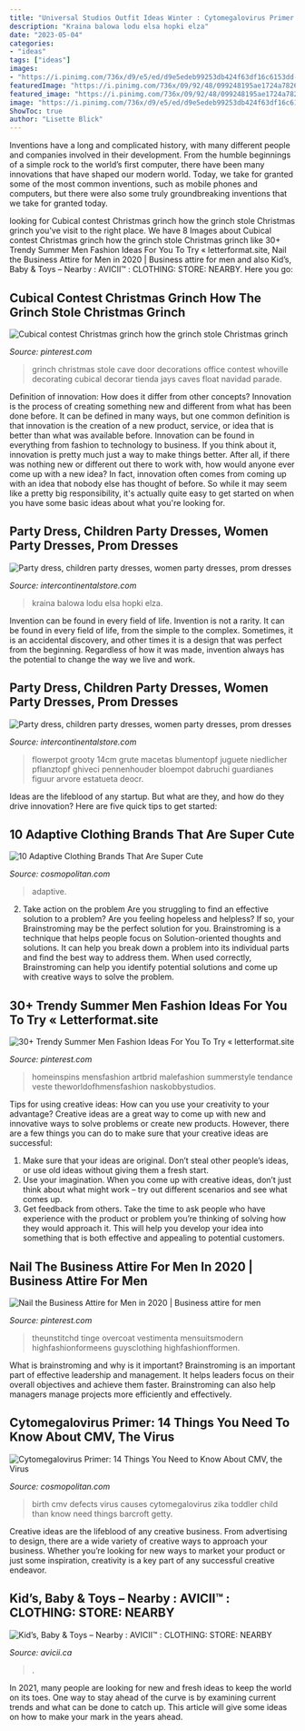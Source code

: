 ```yaml
---
title: "Universal Studios Outfit Ideas Winter : Cytomegalovirus Primer: 14 Things You Need To Know About Cmv, The Virus"
description: "Kraina balowa lodu elsa hopki elza"
date: "2023-05-04"
categories:
- "ideas"
tags: ["ideas"]
images:
- "https://i.pinimg.com/736x/d9/e5/ed/d9e5edeb99253db424f63df16c6153dd--the-grinch-stole-christmas-christmas-door.jpg"
featuredImage: "https://i.pinimg.com/736x/09/92/48/099248195ae1724a782645e3f77546a2.jpg"
featured_image: "https://i.pinimg.com/736x/09/92/48/099248195ae1724a782645e3f77546a2.jpg"
image: "https://i.pinimg.com/736x/d9/e5/ed/d9e5edeb99253db424f63df16c6153dd--the-grinch-stole-christmas-christmas-door.jpg"
ShowToc: true
author: "Lisette Blick"
---
```



Inventions have a long and complicated history, with many different people and companies involved in their development. From the humble beginnings of a simple rock to the world’s first computer, there have been many innovations that have shaped our modern world. Today, we take for granted some of the most common inventions, such as mobile phones and computers, but there were also some truly groundbreaking inventions that we take for granted today.

	

		
looking for Cubical contest Christmas grinch how the grinch stole Christmas grinch you've visit to the right place. We have 8 Images about Cubical contest Christmas grinch how the grinch stole Christmas grinch like 30+ Trendy Summer Men Fashion Ideas For You To Try « letterformat.site, Nail the Business Attire for Men in 2020 | Business attire for men and also Kid’s, Baby &amp; Toys – Nearby : AVICII™ : CLOTHING: STORE: NEARBY. Here you go:
		
    
## Cubical Contest Christmas Grinch How The Grinch Stole Christmas Grinch

<img loading=lazy src="https://i.pinimg.com/736x/d9/e5/ed/d9e5edeb99253db424f63df16c6153dd--the-grinch-stole-christmas-christmas-door.jpg" onerror="this.onerror=null;this.src='https://tse2.mm.bing.net/th?id=OIP.CfB-cXRtIi0OFX9JU8I4aQHaFj&amp;pid=15.1';" alt="Cubical contest Christmas grinch how the grinch stole Christmas grinch">

_Source: pinterest.com_

>grinch christmas stole cave door decorations office contest whoville decorating cubical decorar tienda jays caves float navidad parade. 

	

Definition of innovation: How does it differ from other concepts?
Innovation is the process of creating something new and different from what has been done before. It can be defined in many ways, but one common definition is that innovation is the creation of a new product, service, or idea that is better than what was available before. Innovation can be found in everything from fashion to technology to business.
If you think about it, innovation is pretty much just a way to make things better. After all, if there was nothing new or different out there to work with, how would anyone ever come up with a new idea? In fact, innovation often comes from coming up with an idea that nobody else has thought of before. So while it may seem like a pretty big responsibility, it's actually quite easy to get started on when you have some basic ideas about what you're looking for.

    
## Party Dress, Children Party Dresses, Women Party Dresses, Prom Dresses

<img loading=lazy src="https://ae01.alicdn.com/kf/Ha9198e74affc407d884afa946924f76eV.jpg" onerror="this.onerror=null;this.src='https://tse2.mm.bing.net/th?id=OIP.AyjA-KHnqfP8NFyMZQQLpwHaHa&amp;pid=15.1';" alt="Party dress, children party dresses, women party dresses, prom dresses">

_Source: intercontinentalstore.com_

>kraina balowa lodu elsa hopki elza. 

	

Invention can be found in every field of life.
Invention is not a rarity. It can be found in every field of life, from the simple to the complex. Sometimes, it is an accidental discovery, and other times it is a design that was perfect from the beginning. Regardless of how it was made, invention always has the potential to change the way we live and work.

    
## Party Dress, Children Party Dresses, Women Party Dresses, Prom Dresses

<img loading=lazy src="https://ae01.alicdn.com/kf/HTB1qE6nlaQoBKNjSZJnq6yw9VXaD.jpg" onerror="this.onerror=null;this.src='https://tse1.mm.bing.net/th?id=OIP.JszLV72dSOGt7mNOQWV68gHaHa&amp;pid=15.1';" alt="Party dress, children party dresses, women party dresses, prom dresses">

_Source: intercontinentalstore.com_

>flowerpot grooty 14cm grute macetas blumentopf juguete niedlicher pflanztopf ghiveci pennenhouder bloempot dabruchi guardianes figuur arvore estatueta deocr. 

	

Ideas are the lifeblood of any startup. But what are they, and how do they drive innovation? Here are five quick tips to get started: 

    
## 10 Adaptive Clothing Brands That Are Super Cute

<img loading=lazy src="https://hips.hearstapps.com/hmg-prod.s3.amazonaws.com/images/adaptive-clothing-1607717228.png?crop=0.5023255813953489xw:1xh;center,top&amp;resize=640:*" onerror="this.onerror=null;this.src='https://tse2.mm.bing.net/th?id=OIP.GW-f9aaWIy8g_n0Tqq-8VwHaHa&amp;pid=15.1';" alt="10 Adaptive Clothing Brands That Are Super Cute">

_Source: cosmopolitan.com_

>adaptive. 

	

2. Take action on the problem
Are you struggling to find an effective solution to a problem? Are you feeling hopeless and helpless? If so, your Brainstroming may be the perfect solution for you. Brainstroming is a technique that helps people focus on Solution-oriented thoughts and solutions. It can help you break down a problem into its individual parts and find the best way to address them. When used correctly, Brainstroming can help you identify potential solutions and come up with creative ways to solve the problem.

    
## 30+ Trendy Summer Men Fashion Ideas For You To Try « Letterformat.site

<img loading=lazy src="https://i.pinimg.com/736x/09/92/48/099248195ae1724a782645e3f77546a2.jpg" onerror="this.onerror=null;this.src='https://tse4.mm.bing.net/th?id=OIP.uXlYdR2CUr2J8r_5TrHCNgHaMp&amp;pid=15.1';" alt="30+ Trendy Summer Men Fashion Ideas For You To Try « letterformat.site">

_Source: pinterest.com_

>homeinspins mensfashion artbrid malefashion summerstyle tendance veste theworldofhmensfashion naskobbystudios. 

	

Tips for using creative ideas: How can you use your creativity to your advantage?
Creative ideas are a great way to come up with new and innovative ways to solve problems or create new products. However, there are a few things you can do to make sure that your creative ideas are successful:
1) Make sure that your ideas are original. Don’t steal other people’s ideas, or use old ideas without giving them a fresh start.
2) Use your imagination. When you come up with creative ideas, don’t just think about what might work – try out different scenarios and see what comes up.
3) Get feedback from others. Take the time to ask people who have experience with the product or problem you’re thinking of solving how they would approach it. This will help you develop your idea into something that is both effective and appealing to potential customers.

    
## Nail The Business Attire For Men In 2020 | Business Attire For Men

<img loading=lazy src="https://i.pinimg.com/originals/93/1c/84/931c846a0f4120f1c43d917ce3575037.jpg" onerror="this.onerror=null;this.src='https://tse3.mm.bing.net/th?id=OIP.6AKl3v13zxXS0semZR6-EwAAAA&amp;pid=15.1';" alt="Nail the Business Attire for Men in 2020 | Business attire for men">

_Source: pinterest.com_

>theunstitchd tinge overcoat vestimenta mensuitsmodern highfashionformeens guysclothing highfashionfformen. 

	

What is brainstroming and why is it important?
Brainstroming is an important part of effective leadership and management. It helps leaders focus on their overall objectives and achieve them faster. Brainstroming can also help managers manage projects more efficiently and effectively.

    
## Cytomegalovirus Primer: 14 Things You Need To Know About CMV, The Virus

<img loading=lazy src="https://hips.hearstapps.com/hmg-prod.s3.amazonaws.com/images/gettyimages-508363974-1477514417.jpg?crop=0.670xw:1.00xh;0.156xw,0&amp;resize=480:*" onerror="this.onerror=null;this.src='https://tse4.mm.bing.net/th?id=OIP.os9SeEseW-FFFnYy1jYbNwHaHY&amp;pid=15.1';" alt="Cytomegalovirus Primer: 14 Things You Need to Know About CMV, the Virus">

_Source: cosmopolitan.com_

>birth cmv defects virus causes cytomegalovirus zika toddler child than know need things barcroft getty. 

	

Creative ideas are the lifeblood of any creative business. From advertising to design, there are a wide variety of creative ways to approach your business. Whether you’re looking for new ways to market your product or just some inspiration, creativity is a key part of any successful creative endeavor.

    
## Kid’s, Baby &amp; Toys – Nearby : AVICII™ : CLOTHING: STORE: NEARBY

<img loading=lazy src="https://www.avicii.ca/wp-content/uploads/2018/05/AVICII-CLOTHING-STORE-FOR-BAGS-NEARBY.jpg" onerror="this.onerror=null;this.src='https://tse4.mm.bing.net/th?id=OIP.jna1LUyGLuGZdoo3x6XVbQAAAA&amp;pid=15.1';" alt="Kid’s, Baby &amp; Toys – Nearby : AVICII™ : CLOTHING: STORE: NEARBY">

_Source: avicii.ca_

>. 

	

In 2021, many people are looking for new and fresh ideas to keep the world on its toes. One way to stay ahead of the curve is by examining current trends and what can be done to catch up. This article will give some ideas on how to make your mark in the years ahead.

